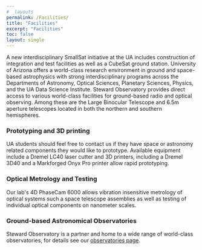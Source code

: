 ```yaml
---
# _layouts
permalink: /Facilities/
title: "Facilities"
excerpt: "Facilities"
toc: false
layout: single
---
```


A new interdisciplinary SmallSat initiative at the UA includes construction of integration and test facilities as well as a CubeSat ground station. University of Arizona offers a world-class research environment in ground and space-based astrophysics with strong interdisciplinary programs across the Departments of Astronomy, Optical Sciences, Planetary Sciences, Physics, and the UA Data Science Institute. Steward Observatory provides direct access to various world-class facilities for ground-based radio and optical observing. Among these are the Large Binocular Telescope and 6.5m aperture telescopes located in both the northern and southern hemispheres.

### Prototyping and 3D printing

 UA students should feel free to contact us if they have space or astronomy related components they would like to prototype. Available equipment include a Dremel LC40 laser cutter and 3D printers, including a Dremel 3D40 and a Markforged Onyx Pro printer allow rapid prototyping.

### Optical Metrology and Testing

Our lab's 4D PhaseCam 6000 allows vibration insensitive metrology of optical systems such a space telescope assemblies as well as testing of individual optical components on nanometer scales.


### Ground-based Astronomical Observatories

Steward Observatory is a partner and home to a wide range of world-class observatories, for details see our [observatories page](observatories.md).
